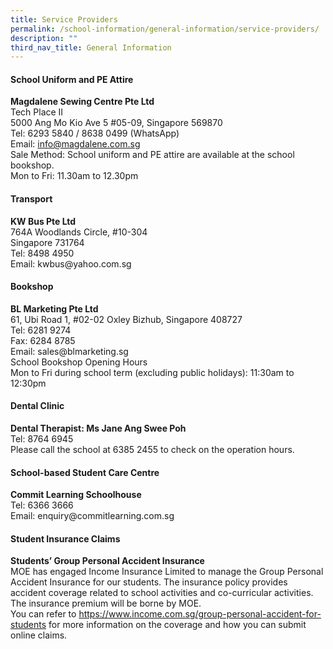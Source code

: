 ```yaml
---
title: Service Providers
permalink: /school-information/general-information/service-providers/
description: ""
third_nav_title: General Information
---
```

<h4><strong>School Uniform and PE Attire</strong></h4>
<p><strong>Magdalene Sewing Centre Pte Ltd<br /></strong>Tech Place II<br />5000 Ang Mo Kio Ave 5 #05-09, Singapore 569870<br />Tel: 6293 5840 / 8638 0499 (WhatsApp)<br />Email:&nbsp;<a href="mailto:info@magdalene.com.sg?subject=Request%20for%20information">info@magdalene.com.sg</a><br />Sale Method: School uniform and PE attire are available at the school bookshop.<br />Mon to Fri: 11.30am to 12.30pm</p>
<h4><strong>Transport</strong></h4>
<p><strong>KW Bus Pte Ltd<br /></strong>764A Woodlands Circle, #10-304<br />Singapore 731764<br />Tel: 8498 4950<br />Email: kwbus@yahoo.com.sg</p>
<h4><strong>Bookshop</strong></h4>
<p><strong>BL Marketing Pte Ltd<br /></strong>61, Ubi Road 1, #02-02 Oxley Bizhub, Singapore 408727<br />Tel: 6281 9274<br />Fax: 6284 8785<br />Email: sales@blmarketing.sg<br/>School Bookshop Opening Hours<br/>Mon to Fri during school term (excluding public holidays): 11:30am to 12:30pm</p>
<h4><strong>Dental Clinic</strong></h4>
<p><strong>Dental Therapist: Ms Jane Ang Swee Poh<br /></strong>Tel: 8764 6945<br />Please call the school at 6385 2455 to check on the operation hours.</p>
<h4><strong>School-based Student Care Centre</strong></h4>
<p><strong>Commit Learning Schoolhouse<br /></strong>Tel: 6366 3666<br />Email: enquiry@commitlearning.com.sg</p>
<h4><strong>Student Insurance Claims</strong></h4>
<p><strong>Students&rsquo; Group Personal Accident Insurance<br /></strong>MOE has engaged Income Insurance Limited to manage the Group Personal Accident Insurance for our students. The insurance policy provides accident coverage related to school activities and co-curricular activities. The insurance premium will be borne by MOE.<br />You can refer to&nbsp;<a href="https://www.income.com.sg/group-personal-accident-for-students" target="_blank" rel="noopener">https://www.income.com.sg/group-personal-accident-for-students</a>&nbsp;for more information on the coverage and how you can submit online claims.</p>
